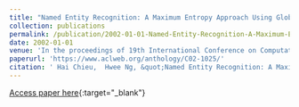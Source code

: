 ```yaml
---
title: "Named Entity Recognition: A Maximum Entropy Approach Using Global Information"
collection: publications
permalink: /publication/2002-01-01-Named-Entity-Recognition-A-Maximum-Entropy-Approach-Using-Global-Information
date: 2002-01-01
venue: 'In the proceedings of 19th International Conference on Computational Linguistics, COLING 2002, Howard International House and Academia Sinica, Taipei, Taiwan, August 24 - September 1, 2002'
paperurl: 'https://www.aclweb.org/anthology/C02-1025/'
citation: ' Hai Chieu,  Hwee Ng, &quot;Named Entity Recognition: A Maximum Entropy Approach Using Global Information.&quot; In the proceedings of 19th International Conference on Computational Linguistics, COLING 2002, Howard International House and Academia Sinica, Taipei, Taiwan, August 24 - September 1, 2002, 2002.'
---
```

[Access paper here](https://www.aclweb.org/anthology/C02-1025/){:target="_blank"}
